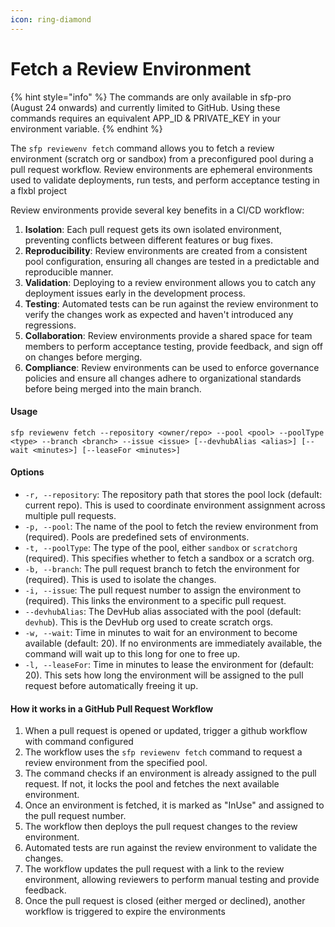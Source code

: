 ```yaml
---
icon: ring-diamond
---
```


# Fetch a Review Environment

{% hint style="info" %}
The commands are only available in sfp-pro (August 24 onwards) and currently limited to GitHub. Using these commands requires an equivalent APP\_ID & PRIVATE\_KEY in your environment variable.
{% endhint %}

The `sfp reviewenv fetch` command allows you to fetch a review environment (scratch org or sandbox) from a preconfigured pool during a pull request workflow. Review environments are ephemeral environments used to validate deployments, run tests, and perform acceptance testing in a flxbl project

Review environments provide several key benefits in a CI/CD workflow:

1. **Isolation**: Each pull request gets its own isolated environment, preventing conflicts between different features or bug fixes.
2. **Reproducibility**: Review environments are created from a consistent pool configuration, ensuring all changes are tested in a predictable and reproducible manner.
3. **Validation**: Deploying to a review environment allows you to catch any deployment issues early in the development process.
4. **Testing**: Automated tests can be run against the review environment to verify the changes work as expected and haven't introduced any regressions.
5. **Collaboration**: Review environments provide a shared space for team members to perform acceptance testing, provide feedback, and sign off on changes before merging.
6. **Compliance**: Review environments can be used to enforce governance policies and ensure all changes adhere to organizational standards before being merged into the main branch.

#### Usage

```
sfp reviewenv fetch --repository <owner/repo> --pool <pool> --poolType <type> --branch <branch> --issue <issue> [--devhubAlias <alias>] [--wait <minutes>] [--leaseFor <minutes>]
```

#### Options

* `-r, --repository`: The repository path that stores the pool lock (default: current repo). This is used to coordinate environment assignment across multiple pull requests.
* `-p, --pool`: The name of the pool to fetch the review environment from (required). Pools are predefined sets of environments.
* `-t, --poolType`: The type of the pool, either `sandbox` or `scratchorg` (required). This specifies whether to fetch a sandbox or a scratch org.
* `-b, --branch`: The pull request branch to fetch the environment for (required). This is used to isolate the changes.
* `-i, --issue`: The pull request number to assign the environment to (required). This links the environment to a specific pull request.
* `--devhubAlias`: The DevHub alias associated with the pool (default: `devhub`). This is the DevHub org used to create scratch orgs.
* `-w, --wait`: Time in minutes to wait for an environment to become available (default: 20). If no environments are immediately available, the command will wait up to this long for one to free up.
* `-l, --leaseFor`: Time in minutes to lease the environment for (default: 20). This sets how long the environment will be assigned to the pull request before automatically freeing it up.

#### How it works in a GitHub Pull Request Workflow

1. When a pull request is opened or updated,  trigger a github workflow with command configured
2. The workflow uses the `sfp reviewenv fetch` command to request a review environment from the specified pool.
3. The command checks if an environment is already assigned to the pull request. If not, it locks the pool and fetches the next available environment.
4. Once an environment is fetched, it is marked as "InUse" and assigned to the pull request number.
5. The workflow then deploys the pull request changes to the review environment.
6. Automated tests are run against the review environment to validate the changes.
7. The workflow updates the pull request with a link to the review environment, allowing reviewers to perform manual testing and provide feedback.
8. Once the pull request is closed (either merged or declined), another workflow is triggered to expire the environments
